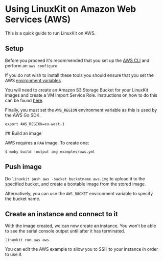# Using LinuxKit on Amazon Web Services (AWS)

This is a quick guide to run LinuxKit on AWS. 

## Setup

Before you proceed it's recommended that you set up the [AWS CLI](https://aws.amazon.com/cli/)
and perform an `aws configure`

If you do not wish to install these tools you should ensure that you set the AWS [environment variables](http://docs.aws.amazon.com/cli/latest/userguide/cli-environment.html)

You will need to create an Amazon S3 Storage Bucket for your LinuxKit images and create a VM Import Service Role.
Instructions on how to do this can be found [here](http://docs.aws.amazon.com/vm-import/latest/userguide/vmimport-image-import.html#w2ab1c10c15b7).

Finally, you must set the `AWS_REGION` environment variable as this is used by the AWS Go SDK.
```
export AWS_REGION=eu-west-1
```

## Build an image

AWS requires a `RAW` image. To create one:

```
$ moby build -output img examples/aws.yml
```

## Push image

Do `linuxkit push aws -bucket bucketname aws.img` to upload it to the
specified bucket, and create a bootable image from the stored image.

Alternatively, you can use the `AWS_BUCKET` environment variable to specify the bucket name.

## Create an instance and connect to it

With the image created, we can now create an instance.
You won't be able to see the serial console output until after it has terminated.

```
linuxkit run aws aws
```

You can edit the AWS example to allow you to SSH to your instance in order to use it.

